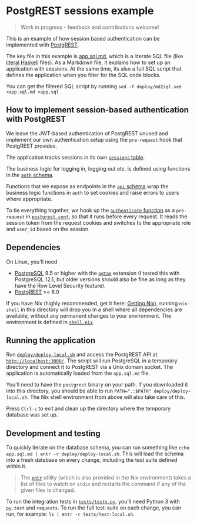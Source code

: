 
# PostgREST sessions example

> Work in progress - feedback and contributions welcome!

This is an example of how session based authentication can be implemented with
[PostgREST](https://postgrest.org/).

The key file in this example is [app.sql.md](app.sql.md), which is a literate
SQL file (like [literal Haskell](https://wiki.haskell.org/Literate_programming)
files). As a Markdown file, it explains how to set up an application with
sessions. At the same time, its also a full SQL script that defines the
application when you filter for the SQL code blocks.

You can get the filtered SQL script by running
`sed -f deploy/md2sql.sed <app.sql.md >app.sql`


## How to implement session-based authentication with PostgREST

We leave the JWT-based authentication of PostgREST unused and implement our own
authentication setup using the `pre-request` hook that PostgREST provides.

The application tracks sessions in its own [`sessions`
table](app.sql.md#sessions).

The business logic for logging in, logging out etc. is defined using functions
in the [`auth` schema](app.sql.md#login).

Functions that we expose as endpoints in the [`api`
schema](app.sql.md#login-api-endpoint) wrap the business logic functions in
`auth` to set cookies and raise errors to users where appropriate.

To tie everything together, we hook up the [`authenticate`
function](app.sql.md#authentication-hook) as a `pre-request` in
[`postgrest.conf`](postgrest.conf), so that it runs before every request. It
reads the session token from the request cookies and switches to the
appropriate role and `user_id` based on the session.


## Dependencies

On Linux, you'll need
* [PostgreSQL](https://www.postgresql.org/) 9.5 or higher with the
  [`pgtap`](https://pgtap.org/) extension (I tested this with PostgreSQL 12.1,
  but older versions should also be fine as long as they have the Row Level
  Security feature).
* [PostgREST](https://github.com/PostgREST/postgrest/releases) >= 6.0

If you have Nix (highly recommended, get it here: [Getting
Nix](https://nixos.org/nix/download.html)), running `nix-shell` in this
directory will drop you in a shell where all dependencies are available,
without any permanent changes to your environment. The environment is defined
in [`shell.nix`](shell.nix).


## Running the application

Run [`deploy/deploy-local.sh`](deploy/deploy-local.sh) and access the PostgREST
API at [`http://localhost:3000/`](http://localhost:3000/). The script will run
PostgreSQL in a temporary directory and connect it to PostgREST via a Unix
domain socket. The application is automatically loaded from the `app.sql.md`
file.

You'll need to have the `postgrest` binary on your path. If you downloaded it
into this directory, you should be able to run `PATH=".:$PATH"
deploy/deploy-local.sh`. The Nix shell environment from above will also take
care of this.

Press `Ctrl-c` to exit and clean up the directory where the temporary database
was set up.


## Development and testing

To quickly iterate on the database schema, you can run something like `echo
app.sql.md | entr -r deploy/deploy-local.sh`. This will load the schema
into a fresh database on every change, including the test suite defined
within it.

> The [`entr`](http://eradman.com/entrproject/) utility (which is also provided in
> the Nix environment) takes a list of files to watch on `stdin` and restarts
> the command if any of the given files is changed.

To run the integration tests in [`tests/tests.py`](tests/tests.py), you'll need
Python 3 with `py.test` and `requests`. To run the full test-suite on each
change, you can run, for example: `ls | entr -r tests/test-local.sh`.
